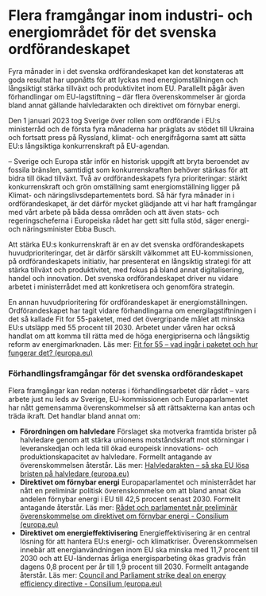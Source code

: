 # Flera framgångar inom industri- och energiområdet för det svenska ordförandeskapet

Fyra månader in i det svenska ordförandeskapet kan det konstateras att goda resultat har uppnåtts för att lyckas med energiomställningen och långsiktigt stärka tillväxt och produktivitet inom EU. Parallellt pågår även förhandlingar om EU-lagstiftning – där flera överenskommelser är gjorda bland annat gällande halvledarakten och direktivet om förnybar energi.

Den 1 januari 2023 tog Sverige över rollen som ordförande i EU:s ministerråd och de första fyra månaderna har präglats av stödet till Ukraina och fortsatt press på Ryssland, klimat- och energifrågorna samt att sätta EU:s långsiktiga konkurrenskraft på EU-agendan.

– Sverige och Europa står inför en historisk uppgift att bryta beroendet av fossila bränslen, samtidigt som konkurrenskraften behöver stärkas för att bidra till ökad tillväxt. Två av ordförandeskapets fyra prioriteringar: stärkt konkurrenskraft och grön omställning samt energiomställning ligger på Klimat- och näringslivsdepartementets bord. Så här fyra månader in i ordförandeskapet, är det därför mycket glädjande att vi har haft framgångar med vårt arbete på båda dessa områden och att även stats- och regeringscheferna i Europeiska rådet har gett sitt fulla stöd, säger energi- och näringsminister Ebba Busch.

Att stärka EU:s konkurrenskraft är en av det svenska ordförandeskapets huvudprioriteringar, det är därför särskilt välkommet att EU-kommissionen, på ordförandeskapets initiativ, har presenterat en långsiktig strategi för att stärka tillväxt och produktivitet, med fokus på bland annat digitalisering, handel och innovation. Det svenska ordförandeskapet driver nu vidare arbetet i ministerrådet med att konkretisera och genomföra strategin.

En annan huvudprioritering för ordförandeskapet är energiomställningen. Ordförandeskapet har tagit vidare förhandlingarna om energilagstiftningen i det så kallade Fit for 55-paketet, med det övergripande målet att minska EU:s utsläpp med 55 procent till 2030. Arbetet under våren har också handlat om att komma till rätta med de höga energipriserna och långsiktig reform av energimarknaden. Läs mer: [Fit for 55 – vad ingår i paketet och hur fungerar det? (europa.eu)](https://swedish-presidency.consilium.europa.eu/sv/nyheter/fit-for-55-vad-ingaar-i-paketet-och-hur-fungerar-det/)

### Förhandlingsframgångar för det svenska ordförandeskapet

Flera framgångar kan redan noteras i förhandlingsarbetet där rådet – vars arbete just nu leds av Sverige, EU-kommissionen och Europaparlamentet har nått gemensamma överenskommelser så att rättsakterna kan antas och träda ikraft. Det handlar bland annat om:

* **Förordningen om halvledare**
  Förslaget ska motverka framtida brister på halvledare genom att stärka unionens motståndskraft mot störningar i leveranskedjan och leda till ökad europeisk innovations- och produktionskapacitet av halvledare. Formellt antagande av överenskommelsen återstår. Läs mer: [Halvledarakten – så ska EU lösa bristen på halvledare (europa.eu)](https://swedish-presidency.consilium.europa.eu/sv/program/halvledarakten/)
* **Direktivet om förnybar energi**
  Europaparlamentet och ministerrådet har nått en preliminär politisk överenskommelse om att bland annat öka andelen förnybar energi i EU till 42,5 procent senast 2030. Formellt antagande återstår. Läs mer: [Rådet och parlamentet når preliminär överenskommelse om direktivet om förnybar energi - Consilium (europa.eu)](https://www.consilium.europa.eu/sv/press/press-releases/2023/03/30/council-and-parliament-reach-provisional-deal-on-renewable-energy-directive/)
* **Direktivet om energieffektivisering**
  Energieffektivisering är en central lösning för att hantera EU:s energi- och klimatkriser. Överenskommelsen innebär att energianvändningen inom EU ska minska med 11,7 procent till 2030 och att EU-ländernas årliga energisparbeting ökas gradvis från dagens 0,8 procent per år till 1,9 procent till 2030. Formellt antagande återstår. Läs mer: [Council and Parliament strike deal on energy efficiency directive - Consilium (europa.eu)](https://www.consilium.europa.eu/sv/press/press-releases/2023/03/10/council-and-parliament-strike-deal-on-energy-efficiency-directive/)
